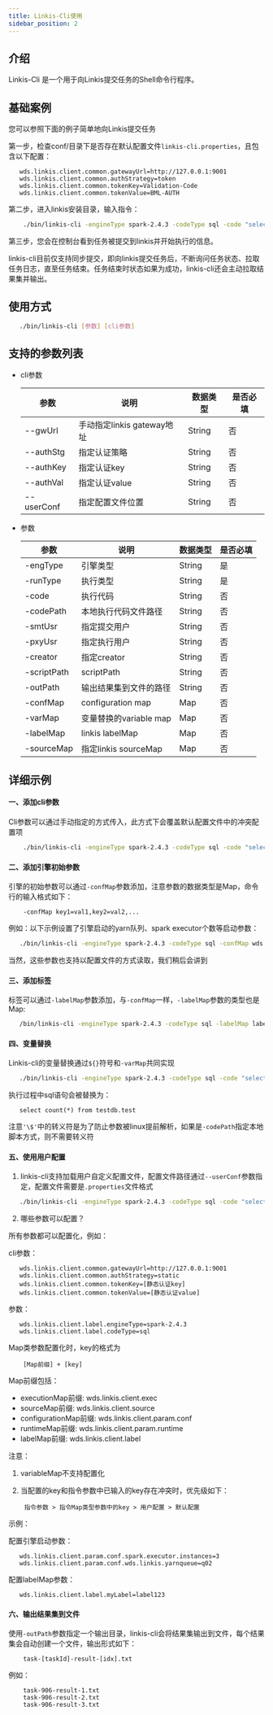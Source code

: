 ```yaml
---
title: Linkis-Cli使用
sidebar_position: 2
---
```


## 介绍

Linkis-Cli 是一个用于向Linkis提交任务的Shell命令行程序。

## 基础案例

您可以参照下面的例子简单地向Linkis提交任务

第一步，检查conf/目录下是否存在默认配置文件`linkis-cli.properties`，且包含以下配置：

```properties
   wds.linkis.client.common.gatewayUrl=http://127.0.0.1:9001
   wds.linkis.client.common.authStrategy=token
   wds.linkis.client.common.tokenKey=Validation-Code
   wds.linkis.client.common.tokenValue=BML-AUTH
```

第二步，进入linkis安装目录，输入指令：

```bash
    ./bin/linkis-cli -engineType spark-2.4.3 -codeType sql -code "select count(*) from testdb.test;"  -submitUser hadoop -proxyUser hadoop 
```

第三步，您会在控制台看到任务被提交到linkis并开始执行的信息。

linkis-cli目前仅支持同步提交，即向linkis提交任务后，不断询问任务状态、拉取任务日志，直至任务结束。任务结束时状态如果为成功，linkis-cli还会主动拉取结果集并输出。


## 使用方式

```bash
   ./bin/linkis-cli [参数] [cli参数]
```

## 支持的参数列表

* cli参数

    | 参数      | 说明                     | 数据类型 | 是否必填 |
    | ----------- | -------------------------- | -------- | ---- |
    | --gwUrl     | 手动指定linkis gateway地址 | String   | 否  |
    | --authStg   | 指定认证策略         | String   | 否  |
    | --authKey   | 指定认证key            | String   | 否  |
    | --authVal   | 指定认证value          | String   | 否  |
    | --userConf  | 指定配置文件位置   | String   | 否  |

* 参数

    | 参数      | 说明                     | 数据类型 | 是否必填 |
    | ----------- | -------------------------- | -------- | ---- |
    | -engType    | 引擎类型               | String   | 是  |
    | -runType    | 执行类型               | String   | 是  |
    | -code       | 执行代码               | String   | 否  |
    | -codePath   | 本地执行代码文件路径 | String   | 否  |
    | -smtUsr     | 指定提交用户         | String   | 否  |
    | -pxyUsr     | 指定执行用户         | String   | 否  |
    | -creator    | 指定creator       | String   | 否  |
    | -scriptPath | scriptPath               | String   | 否  |
    | -outPath    | 输出结果集到文件的路径 | String   | 否  |
    | -confMap    | configuration map                  | Map      | 否  |
    | -varMap     | 变量替换的variable map     | Map      | 否  |
    | -labelMap   | linkis labelMap        | Map      | 否  |
    | -sourceMap  | 指定linkis sourceMap      | Map      | 否  |


## 详细示例

#### 一、添加cli参数

Cli参数可以通过手动指定的方式传入，此方式下会覆盖默认配置文件中的冲突配置项

```bash
    ./bin/linkis-cli -engineType spark-2.4.3 -codeType sql -code "select count(*) from testdb.test;"  -submitUser hadoop -proxyUser hadoop  --gwUrl http://127.0.0.1:9001  --authStg token --authKey [tokenKey] --authVal [tokenValue] 
```

#### 二、添加引擎初始参数

引擎的初始参数可以通过`-confMap`参数添加，注意参数的数据类型是Map，命令行的输入格式如下：

        -confMap key1=val1,key2=val2,...
        
例如：以下示例设置了引擎启动的yarn队列、spark executor个数等启动参数：

```bash
   ./bin/linkis-cli -engineType spark-2.4.3 -codeType sql -confMap wds.linkis.yarnqueue=q02,spark.executor.instances=3 -code "select count(*) from testdb.test;"  -submitUser hadoop -proxyUser hadoop  
```
        
当然，这些参数也支持以配置文件的方式读取，我们稍后会讲到

#### 三、添加标签

标签可以通过`-labelMap`参数添加，与`-confMap`一样，`-labelMap`参数的类型也是Map:

```bash
   /bin/linkis-cli -engineType spark-2.4.3 -codeType sql -labelMap labelKey=labelVal -code "select count(*) from testdb.test;"  -submitUser hadoop -proxyUser hadoop  
```

#### 四、变量替换

Linkis-cli的变量替换通过`${}`符号和`-varMap`共同实现

```bash
   ./bin/linkis-cli -engineType spark-2.4.3 -codeType sql -code "select count(*) from \${key};" -varMap key=testdb.test  -submitUser hadoop -proxyUser hadoop  
```

执行过程中sql语句会被替换为：

```mysql-sql
   select count(*) from testdb.test
```        

注意`'\$'`中的转义符是为了防止参数被linux提前解析，如果是`-codePath`指定本地脚本方式，则不需要转义符

#### 五、使用用户配置

1. linkis-cli支持加载用户自定义配置文件，配置文件路径通过`--userConf`参数指定，配置文件需要是`.properties`文件格式

```bash
   ./bin/linkis-cli -engineType spark-2.4.3 -codeType sql -code "select count(*) from testdb.test;"  -submitUser hadoop -proxyUser hadoop  --userConf [配置文件路径]
``` 
        
2. 哪些参数可以配置？

所有参数都可以配置化，例如：

cli参数：

```properties
   wds.linkis.client.common.gatewayUrl=http://127.0.0.1:9001
   wds.linkis.client.common.authStrategy=static
   wds.linkis.client.common.tokenKey=[静态认证key]
   wds.linkis.client.common.tokenValue=[静态认证value]
```

参数：

```properties
   wds.linkis.client.label.engineType=spark-2.4.3
   wds.linkis.client.label.codeType=sql
```
        
Map类参数配置化时，key的格式为

        [Map前缀] + [key]

Map前缀包括：

 - executionMap前缀: wds.linkis.client.exec
 - sourceMap前缀: wds.linkis.client.source
 - configurationMap前缀: wds.linkis.client.param.conf
 - runtimeMap前缀: wds.linkis.client.param.runtime
 - labelMap前缀: wds.linkis.client.label
        
注意： 

1. variableMap不支持配置化

2. 当配置的key和指令参数中已输入的key存在冲突时，优先级如下：

        指令参数 > 指令Map类型参数中的key > 用户配置 > 默认配置
        
示例：

配置引擎启动参数：

```properties
   wds.linkis.client.param.conf.spark.executor.instances=3
   wds.linkis.client.param.conf.wds.linkis.yarnqueue=q02
```
        
配置labelMap参数：

```properties
   wds.linkis.client.label.myLabel=label123
```

#### 六、输出结果集到文件

使用`-outPath`参数指定一个输出目录，linkis-cli会将结果集输出到文件，每个结果集会自动创建一个文件，输出形式如下：

        task-[taskId]-result-[idx].txt
        
例如：

        task-906-result-1.txt
        task-906-result-2.txt
        task-906-result-3.txt


    
